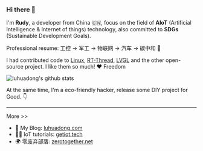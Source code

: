 ### Hi there 👋

<!--
**luhuadong/luhuadong** is a ✨ _special_ ✨ repository because its `README.md` (this file) appears on your GitHub profile.

Here are some ideas to get you started:

- 🔭 I’m currently working on ...
- 🌱 I’m currently learning ...
- 👯 I’m looking to collaborate on ...
- 🤔 I’m looking for help with ...
- 💬 Ask me about ...
- 📫 How to reach me: ...
- 😄 Pronouns: ...
- ⚡ Fun fact: ...
-->

I'm **Rudy**, a developer from China :cn:, focus on the field of **AIoT** (Artificial Intelligence & Internet of things) technology, also committed to **SDGs** (Sustainable Development Goals).

Professional resume: 工控 -> 军工 -> 物联网 -> 汽车 -> 碳中和 :large_blue_circle:

I had contributed code to [Linux](https://github.com/torvalds/linux), [RT-Thread](https://github.com/RT-Thread/rt-thread), [LVGL](https://github.com/lvgl/lvgl) and the other open-source project. I like them so much! :heart: Freedom

![luhuadong's github stats](https://github-readme-stats.vercel.app/api?username=luhuadong)


At the same time, I'm a eco-friendly hacker, release some DIY project for Good. :point_down:

---

More >>

- :pig: My Blog: [luhuadong.com](https://luhuadong.com)
- 👨‍🔧 IoT tutorials: [getiot.tech](https://getiot.tech)
- 🌍 零废弃部落: [zerotogether.net](https://zerotogether.net)
